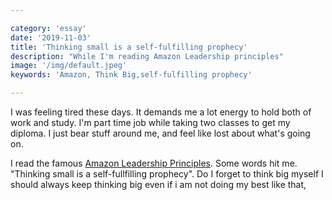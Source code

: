 ```yaml
---

category: 'essay'
date: '2019-11-03'
title: 'Thinking small is a self-fulfilling prophecy'
description: "While I'm reading Amazon Leadership principles"
image: '/img/default.jpeg'
keywords: 'Amazon, Think Big,self-fulfilling prophecy'

---
```


I was feeling tired these days. It demands me a lot energy to hold both of work and study. I'm part time job while taking two classes to get my diploma. I just bear stuff around me, and feel like lost about what's going on.

I read the famous [Amazon Leadership Principles](https://www.amazon.jobs/en/principles). Some words hit me. "Thinking small is a self-fullfilling prophecy". Do I forget to think big myself I should always keep thinking big even if i am not doing my best like that,

